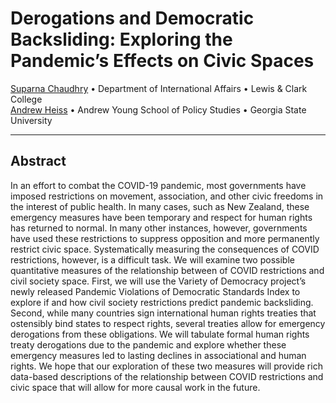
<!-- README.md is generated from README.Rmd. Please edit that file -->

# Derogations and Democratic Backsliding: Exploring the Pandemic’s Effects on Civic Spaces

[Suparna Chaudhry](http://www.suparnachaudhry.com/) • Department of
International Affairs • Lewis & Clark College  
[Andrew Heiss](https://www.andrewheiss.com/) • Andrew Young School of
Policy Studies • Georgia State University

------------------------------------------------------------------------

## Abstract

In an effort to combat the COVID-19 pandemic, most governments have
imposed restrictions on movement, association, and other civic freedoms
in the interest of public health. In many cases, such as New Zealand,
these emergency measures have been temporary and respect for human
rights has returned to normal. In many other instances, however,
governments have used these restrictions to suppress opposition and more
permanently restrict civic space. Systematically measuring the
consequences of COVID restrictions, however, is a difficult task. We
will examine two possible quantitative measures of the relationship
between of COVID restrictions and civil society space. First, we will
use the Variety of Democracy project’s newly released Pandemic
Violations of Democratic Standards Index to explore if and how civil
society restrictions predict pandemic backsliding. Second, while many
countries sign international human rights treaties that ostensibly bind
states to respect rights, several treaties allow for emergency
derogations from these obligations. We will tabulate formal human rights
treaty derogations due to the pandemic and explore whether these
emergency measures led to lasting declines in associational and human
rights. We hope that our exploration of these two measures will provide
rich data-based descriptions of the relationship between COVID
restrictions and civic space that will allow for more causal work in the
future.
